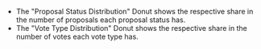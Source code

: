 - The "Proposal Status Distribution" Donut shows the respective share in the number of proposals each proposal status has.
- The "Vote Type Distribution" Donut shows the respective share in the number of votes each vote type has.